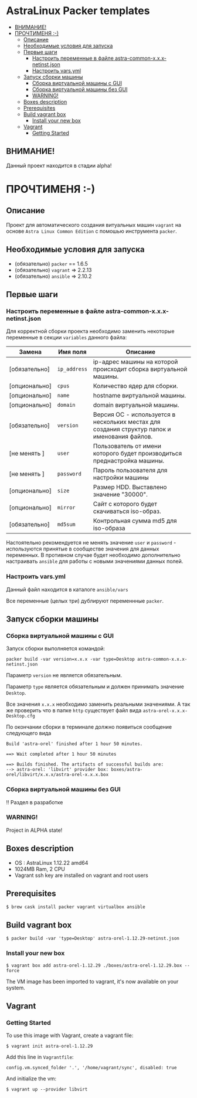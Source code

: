 # AstraLinux Packer templates

   * [ВНИМАНИЕ!](#\xD0\xB2\xD0\xBD\xD0\xB8\xD0\xBC\xD0\xB0\xD0\xBD\xD0\xB8\xD0\xB5)
   * [ПРОЧТИМЕНЯ :-)](README.md#\xD0\xBF\xD1\x80\xD0\xBE\xD1\x87\xD1\x82\xD0\xB8\xD0\xBC\xD0\xB5\xD0\xBD\xD1\x8F--)
      * [Описание](README.md#\xD0\xBE\xD0\xBF\xD0\xB8\xD1\x81\xD0\xB0\xD0\xBD\xD0\xB8\xD0\xB5)
      * [Необходимые условия для запуска](README.md#\xD0\xBD\xD0\xB5\xD0\xBE\xD0\xB1\xD1\x85\xD0\xBE\xD0\xB4\xD0\xB8\xD0\xBC\xD1\x8B\xD0\xB5-\xD1\x83\xD1\x81\xD0\xBB\xD0\xBE\xD0\xB2\xD0\xB8\xD1\x8F-\xD0\xB4\xD0\xBB\xD1\x8F-\xD0\xB7\xD0\xB0\xD0\xBF\xD1\x83\xD1\x81\xD0\xBA\xD0\xB0)
      * [Первые шаги](README.md#\xD0\xBF\xD0\xB5\xD1\x80\xD0\xB2\xD1\x8B\xD0\xB5-\xD1\x88\xD0\xB0\xD0\xB3\xD0\xB8)
         * [Настроить переменные в файле astra-common-x.x.x-netinst.json](README.md#\xD0\xBD\xD0\xB0\xD1\x81\xD1\x82\xD1\x80\xD0\xBE\xD0\xB8\xD1\x82\xD1\x8C-\xD0\xBF\xD0\xB5\xD1\x80\xD0\xB5\xD0\xBC\xD0\xB5\xD0\xBD\xD0\xBD\xD1\x8B\xD0\xB5-\xD0\xB2-\xD1\x84\xD0\xB0\xD0\xB9\xD0\xBB\xD0\xB5-astra-common-xxx-netinstjson)
         * [Настроить vars.yml](README.md#\xD0\xBD\xD0\xB0\xD1\x81\xD1\x82\xD1\x80\xD0\xBE\xD0\xB8\xD1\x82\xD1\x8C-varsyml)
      * [Запуск сборки машины](README.md#\xD0\xB7\xD0\xB0\xD0\xBF\xD1\x83\xD1\x81\xD0\xBA-\xD1\x81\xD0\xB1\xD0\xBE\xD1\x80\xD0\xBA\xD0\xB8-\xD0\xBC\xD0\xB0\xD1\x88\xD0\xB8\xD0\xBD\xD1\x8B)
         * [Сборка виртуальной машины c GUI](README.md#\xD1\x81\xD0\xB1\xD0\xBE\xD1\x80\xD0\xBA\xD0\xB0-\xD0\xB2\xD0\xB8\xD1\x80\xD1\x82\xD1\x83\xD0\xB0\xD0\xBB\xD1\x8C\xD0\xBD\xD0\xBE\xD0\xB9-\xD0\xBC\xD0\xB0\xD1\x88\xD0\xB8\xD0\xBD\xD1\x8B-c-gui)
         * [Сборка виртуальной машины без GUI](README.md#\xD1\x81\xD0\xB1\xD0\xBE\xD1\x80\xD0\xBA\xD0\xB0-\xD0\xB2\xD0\xB8\xD1\x80\xD1\x82\xD1\x83\xD0\xB0\xD0\xBB\xD1\x8C\xD0\xBD\xD0\xBE\xD0\xB9-\xD0\xBC\xD0\xB0\xD1\x88\xD0\xB8\xD0\xBD\xD1\x8B-\xD0\xB1\xD0\xB5\xD0\xB7-gui)
         * [WARNING!](README.md#warning)
      * [Boxes description](README.md#boxes-description)
      * [Prerequisites](README.md#prerequisites)
      * [Build vagrant box](README.md#build-vagrant-box)
         * [Install your new box](README.md#install-your-new-box)
      * [Vagrant](README.md#vagrant)
         * [Getting Started](README.md#getting-started)

## ВНИМАНИЕ!
Данный проект находится в стадии alpha!

# ПРОЧТИМЕНЯ :-)

## Описание
Проект для автоматического создания витуальных машин `vagrant` на основе `Astra Linux Common Edition` с помошью инструмента `packer`.

## Необходимые условия для запуска

- (обязательно) `packer` == 1.6.5
- (обязательно) `vagrant` => 2.2.13
- (обязательно) `ansible` => 2.10.2

## Первые шаги

### Настроить переменные в файле astra-common-x.x.x-netinst.json
Для корректной сборки проекта необходимо заменить некоторые переменные в секции `variables` данного файла:

 | Замена        | Имя поля     | Описание                                                                                      |
 |---------------|--------------|-----------------------------------------------------------------------------------------------|
 | [обязательно] | `ip_address` | ip-адрес машины на которой происходит сборка виртуальной машины.                              |
 | [опционально] | `cpus`       | Количество ядер для сборки.                                                                   |
 | [опционально] | `name`       | hostname виртуальной машины.                                                                  |
 | [опционально] | `domain`     | domain виртуальной машины.                                                                    |
 | [обязательно] | `version`    | Версия ОС - используется в нескольких местах для создания структур папок и именования файлов. |
 | [не менять  ] | `user`       | Пользователь от имени которого будет производиться преднастройка машины.                      |
 | [не менять  ] | `password`   | Пароль пользователя для настройки машины                                                      |
 | [опционально] | `size`       | Размер HDD. Выставлено значение "30000".                                                      |
 | [опционально] | `mirror`     | Сайт с которого будет скачиваться iso-образ.                                                  |
 | [обязательно] | `md5sum`     | Контрольная сумма md5 для iso-образа                                                          |

Настоятельно рекомендуется не менять значение `user` и `password` - используются принятые в сообществе значения для данных переменных. В противном случае будет необходимо дополнительно настраивать `ansible` для работы с новыми значениями данных полей.

### Настроить vars.yml
Данный файл находится в каталоге `ansible/vars`

Все переменные (целых три) дублируют переменнные `packer`.

## Запуск сборки машины

### Сборка виртуальной машины c GUI

Запуск сборки выполняется командой:

``` shell
packer build -var version=x.x.x -var type=Desktop astra-common-x.x.x-netinst.json
```

Параметр `version` не является обязательным.

Параметр `type` является обязательным и должен принимать значение `Desktop`.

Все значения `x.x.x` необходимо заменить реальными значениями. А так же проверить что в папке `http` существует файл вида `astra-orel-x.x.x-Desktop.cfg`

По окончании сборки в терминале должно появиться сообщение следующего вида

``` shell
Build 'astra-orel' finished after 1 hour 50 minutes.

==> Wait completed after 1 hour 50 minutes

==> Builds finished. The artifacts of successful builds are:
--> astra-orel: 'libvirt' provider box: boxes/astra-orel/libvirt/x.x.x/astra-orel-x.x.x.box
```

### Сборка виртуальной машины без GUI

!! Раздел в разработке

###
### WARNING!
Project in ALPHA state!

## Boxes description

* OS : AstraLinux 1.12.22 amd64
* 1024MB Ram, 2 CPU
* Vagrant ssh key are installed on vagrant and root users


## Prerequisites

```
$ brew cask install packer vagrant virtualbox ansible
```

## Build vagrant box

```
$ packer build -var 'type=Desktop' astra-orel-1.12.29-netinst.json
```


### Install your new box

```
$ vagrant box add astra-orel-1.12.29 ./boxes/astra-orel-1.12.29.box --force
```

The VM image has been imported to vagrant, it's now available on your system.


## Vagrant

### Getting Started

To use this image with Vagrant, create a vagrant file:

```
$ vagrant init astra-orel-1.12.29
```


Add this line in `Vagrantfile`:

```
config.vm.synced_folder '.', '/home/vagrant/sync', disabled: true
```


And initialize the vm:

```
$ vagrant up --provider libvirt
```
